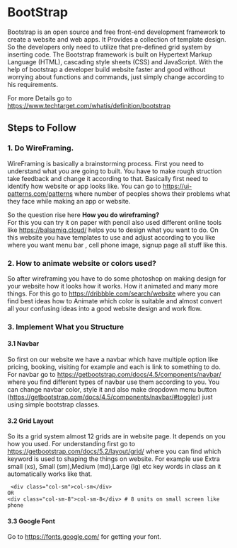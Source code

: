 # BootStrap

Bootstrap is an open source and free front-end development framework to create a website and web apps.
It Provides a collection of template design. So the developers only need to utilize that pre-defined grid system by
inserting code.
The Bootstrap framework is built on Hypertext Markup Language (HTML), cascading style sheets (CSS) and JavaScript.
With the help of bootstrap a developer build website faster and good without worrying about functions and commands, just
simply change according to his requirements.

For more Details go to https://www.techtarget.com/whatis/definition/bootstrap

## Steps to Follow

### 1. Do WireFraming.
WireFraming is basically a brainstorming process. First you need to understand what you are going to built.
You have to make rough struction take feedback and change it according to that. Basically first need to identify how website or app looks like.
You can go to https://ui-patterns.com/patterns where number of peoples shows their problems what they face while making an app or website.
  
So the question rise here **How you do wireframing?**  
For this you can try it on paper with pencil also used different online tools like https://balsamiq.cloud/ helps you to design what you want to do.
On this website you have templates to use and adjust according to you like where you want menu bar , cell phone image, signup page all stuff like this.


### 2. How to animate website or colors used?

So after wireframing you have to do some photoshop on making design for your website how it looks how it works. How it animated and many more things.
For this go to https://dribbble.com/search/website where you can find best ideas how to Animate which color is suitable and almost convert all your confusing ideas into a good website design and work flow.

### 3. Implement What you Structure
#### 3.1 Navbar
So first on our website we have a navbar which have multiple option like pricing, booking, visiting for example and each is link to something to do.
For navbar go to https://getbootstrap.com/docs/4.5/components/navbar/ where you find different types of navbar use them according to you.
You can change navbar color, style it and also make dropdown menu button (https://getbootstrap.com/docs/4.5/components/navbar/#toggler) just using simple bootstrap classes. 

#### 3.2 Grid Layout
So its a grid system almost 12 grids are in website page. It depends on you how you used. For understanding first go to https://getbootstrap.com/docs/5.2/layout/grid/
where you can find which keyword is used to shaping the things on website.
For example use Extra small (xs), Small (sm),Medium (md),Large (lg) etc key words in class an it automatically works like that.
  
     <div class="col-sm">col-sm</div>
    OR 
    <div class="col-sm-8">col-sm-8</div> # 8 units on small screen like phone

#### 3.3 Google Font
Go to https://fonts.google.com/ for getting your font.


